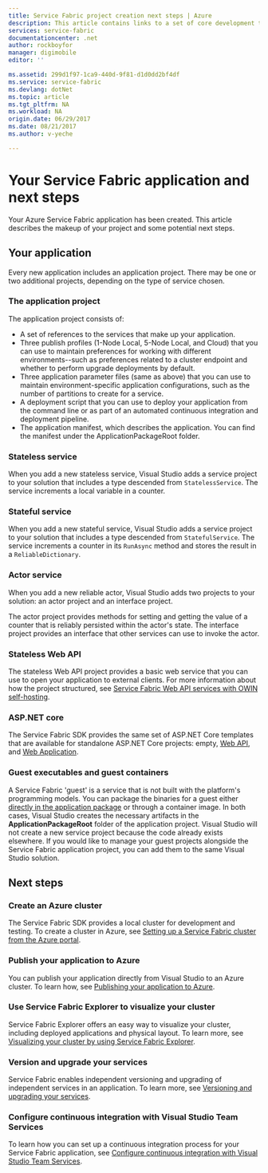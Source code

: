 ```yaml
---
title: Service Fabric project creation next steps | Azure
description: This article contains links to a set of core development tasks for Service Fabric
services: service-fabric
documentationcenter: .net
author: rockboyfor
manager: digimobile
editor: ''

ms.assetid: 299d1f97-1ca9-440d-9f81-d1d0dd2bf4df
ms.service: service-fabric
ms.devlang: dotNet
ms.topic: article
ms.tgt_pltfrm: NA
ms.workload: NA
origin.date: 06/29/2017
ms.date: 08/21/2017
ms.author: v-yeche

---
```

# Your Service Fabric application and next steps
Your Azure Service Fabric application has been created. This article describes the makeup of your project and some potential next steps.

## Your application
Every new application includes an application project. There may be one or two additional projects, depending on the type of service chosen.

### The application project
The application project consists of:

* A set of references to the services that make up your application.
* Three publish profiles (1-Node Local, 5-Node Local, and Cloud) that you can use to maintain preferences for working with different environments--such as preferences related to a cluster endpoint and whether to perform upgrade deployments by default.
* Three application parameter files (same as above) that you can use to maintain environment-specific application configurations, such as the number of partitions to create for a service.
* A deployment script that you can use to deploy your application from the command line or as part of an automated continuous integration and deployment pipeline.
* The application manifest, which describes the application. You can find the manifest under the ApplicationPackageRoot folder.

### Stateless service
When you add a new stateless service, Visual Studio adds a service project to your solution that includes a type descended from `StatelessService`. The service increments a local variable in a counter.

### Stateful service
When you add a new stateful service, Visual Studio adds a service project to your solution that includes a type descended from `StatefulService`. The service increments a counter in its `RunAsync` method and stores the result in a `ReliableDictionary`.

### Actor service
When you add a new reliable actor, Visual Studio adds two projects to your solution: an actor project and an interface project.

The actor project provides methods for setting and getting the value of a counter that is reliably persisted within the actor's state. The interface project provides an interface that other services can use to invoke the actor.

### Stateless Web API
The stateless Web API project provides a basic web service that you can use to open your application to external clients. For more information about how the project structured, see [Service Fabric Web API services with OWIN self-hosting](service-fabric-reliable-services-communication-webapi.md).

### ASP.NET core
The Service Fabric SDK provides the same set of ASP.NET Core templates that are available for standalone ASP.NET Core projects: empty, [Web API][aspnet-webapi], and [Web Application][aspnet-webapp].

### Guest executables and guest containers

A Service Fabric 'guest' is a service that is not built with the platform's programming models. You can package the binaries for a guest either [directly in the application package](service-fabric-deploy-existing-app.md) or through a container image. In both cases, Visual Studio creates the necessary artifacts in the **ApplicationPackageRoot** folder of the application project. Visual Studio will not create a new service project because the code already exists elsewhere. If you would like to manage your guest projects alongside the Service Fabric application project, you can add them to the same Visual Studio solution.
<!-- Not Avaialbe [through a container image](service-fabric-deploy-container.md) -->

## Next steps
### Create an Azure cluster
The Service Fabric SDK provides a local cluster for development and testing. To create a cluster in Azure, see [Setting up a Service Fabric cluster from the Azure portal][create-cluster-in-portal].

### Publish your application to Azure
You can publish your application directly from Visual Studio to an Azure cluster. To learn how, see [Publishing your application to Azure][publish-app-to-azure].

### Use Service Fabric Explorer to visualize your cluster
Service Fabric Explorer offers an easy way to visualize your cluster, including deployed applications and physical layout. To learn more, see [Visualizing your cluster by using Service Fabric Explorer][visualize-with-sfx].

### Version and upgrade your services
Service Fabric enables independent versioning and upgrading of independent services in an application. To learn more, see [Versioning and upgrading your services][app-upgrade-tutorial].

### Configure continuous integration with Visual Studio Team Services
To learn how you can set up a continuous integration process for your Service Fabric application, see [Configure continuous integration with Visual Studio Team Services][ci-with-vso].

<!-- Links -->
[add-web-frontend]: service-fabric-add-a-web-frontend.md
[create-cluster-in-portal]: service-fabric-cluster-creation-via-portal.md
[publish-app-to-azure]: service-fabric-publish-app-remote-cluster.md
[visualize-with-sfx]: service-fabric-visualizing-your-cluster.md
[ci-with-vso]: service-fabric-set-up-continuous-integration.md
[reliable-services-webapi]: service-fabric-reliable-services-communication-webapi.md
[app-upgrade-tutorial]: service-fabric-application-upgrade-tutorial.md
[aspnet-webapi]: https://docs.asp.net/en/latest/tutorials/first-web-api.html
[aspnet-webapp]: https://docs.asp.net/en/latest/tutorials/first-mvc-app/index.html

<!--Update_Description: update meta properties, wording update-->